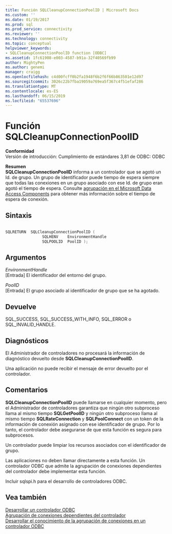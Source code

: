 ```yaml
---
title: Función SQLCleanupConnectionPoolID | Microsoft Docs
ms.custom: ''
ms.date: 01/19/2017
ms.prod: sql
ms.prod_service: connectivity
ms.reviewer: ''
ms.technology: connectivity
ms.topic: conceptual
helpviewer_keywords:
- SQLCleanupConnectionPoolID function [ODBC]
ms.assetid: 1fc61908-e003-4587-b91a-32f40569fb99
author: MightyPen
ms.author: genemi
manager: craigg
ms.openlocfilehash: c4d00fcff0b2fa1948f6b2f6f66b863501e12d97
ms.sourcegitcommit: 3026c22b7fba19059a769ea5f367c4f51efaf286
ms.translationtype: MT
ms.contentlocale: es-ES
ms.lasthandoff: 06/15/2019
ms.locfileid: "65537696"
---
```

# <a name="sqlcleanupconnectionpoolid-function"></a>Función SQLCleanupConnectionPoolID
**Conformidad**  
 Versión de introducción: Cumplimiento de estándares 3,81 de ODBC: ODBC  
  
 **Resumen**  
 **SQLCleanupConnectionPoolID** informa a un controlador que se agotó un Id. de grupo. Un grupo de identificador puede tiempo de espera siempre que todas las conexiones en un grupo asociado con ese Id. de grupo eran agotó el tiempo de espera. Consulte [agrupación en el Microsoft Data Access Components](https://msdn.microsoft.com/library/ms810829.aspx) para obtener más información sobre el tiempo de espera de conexión.  
  
## <a name="syntax"></a>Sintaxis  
  
```cpp
  
SQLRETURN  SQLCleanupConnectionPoolID (  
                SQLHENV    EnvironmentHandle  
                SQLPOOLID  PoolID );  
```  
  
## <a name="arguments"></a>Argumentos  
 *EnvironmentHandle*  
 [Entrada] El identificador del entorno del grupo.  
  
 *PoolID*  
 [Entrada] El grupo asociado al identificador de grupo que se ha agotado.  
  
## <a name="returns"></a>Devuelve  
 SQL_SUCCESS, SQL_SUCCESS_WITH_INFO, SQL_ERROR o SQL_INVALID_HANDLE.  
  
## <a name="diagnostics"></a>Diagnósticos  
 El Administrador de controladores no procesará la información de diagnóstico devuelto desde **SQLCleanupConnectionPoolID**.  
  
 Una aplicación no puede recibir el mensaje de error devuelto por el controlador.  
  
## <a name="remarks"></a>Comentarios  
 **SQLCleanupConnectionPoolID** puede llamarse en cualquier momento, pero el Administrador de controladores garantiza que ningún otro subproceso llama al mismo tiempo **SQLGetPoolID** y ningún otro subproceso llama al mismo tiempo  **SQLRateConnection** y **SQLPoolConnect** con un token de la información de conexión asignado con ese identificador de grupo. Por lo tanto, el controlador debe asegurarse de que esta función es segura para subprocesos.  
  
 Un controlador puede limpiar los recursos asociados con el identificador de grupo.  
  
 Las aplicaciones no deben llamar directamente a esta función. Un controlador ODBC que admite la agrupación de conexiones dependientes del controlador debe implementar esta función.  
  
 Incluir sqlspi.h para el desarrollo de controladores ODBC.  
  
## <a name="see-also"></a>Vea también  
 [Desarrollar un controlador ODBC](../../../odbc/reference/develop-driver/developing-an-odbc-driver.md)   
 [Agrupación de conexiones dependientes del controlador](../../../odbc/reference/develop-app/driver-aware-connection-pooling.md)   
 [Desarrollar el conocimiento de la agrupación de conexiones en un controlador ODBC](../../../odbc/reference/develop-driver/developing-connection-pool-awareness-in-an-odbc-driver.md)
